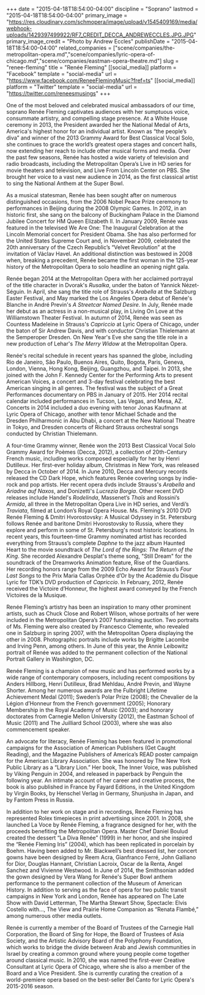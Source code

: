 +++
date = "2015-04-18T18:54:00-04:00"
discipline = "Soprano"
lastmod = "2015-04-18T18:54:00-04:00"
primary_image = "https://res.cloudinary.com/schmopera/image/upload/v1545409169/media/webhook-uploads/1429397499922/RF7_CREDIT_DECCA_ANDREWECCLES.JPG.JPG"
primary_image_credit = "Photo by Andrew Eccles"
publishDate = "2015-04-18T18:54:00-04:00"
related_companies = ["scene/companies/the-metropolitan-opera.md","scene/companies/lyric-opera-of-chicago.md","scene/companies/eastman-opera-theatre.md"]
slug = "renee-fleming"
title = "Renée Fleming"
[[social_media]]
platform = "Facebook"
template = "social-media"
url = "https://www.facebook.com/ReneeFlemingMusic?fref=ts"
[[social_media]]
platform = "Twitter"
template = "social-media"
url = "https://twitter.com/reneesmusings"
+++

One of the most beloved and celebrated musical ambassadors of our time, soprano Renée Fleming captivates audiences with her sumptuous voice, consummate artistry, and compelling stage presence. At a White House ceremony in 2013, the President awarded her the National Medal of Arts, America's highest honor for an individual artist. Known as “the people’s diva” and winner of the 2013 Grammy Award for Best Classical Vocal Solo, she continues to grace the world’s greatest opera stages and concert halls, now extending her reach to include other musical forms and media. Over the past few seasons, Renée has hosted a wide variety of television and radio broadcasts, including the Metropolitan Opera’s Live in HD series for movie theaters and television, and Live From Lincoln Center on PBS. She brought her voice to a vast new audience in 2014, as the first classical artist to sing the National Anthem at the Super Bowl.

As a musical statesman, Renée has been sought after on numerous distinguished occasions, from the 2006 Nobel Peace Prize ceremony to performances in Beijing during the 2008 Olympic Games. In 2012, in an historic first, she sang on the balcony of Buckingham Palace in the Diamond Jubilee Concert for HM Queen Elizabeth II. In January 2009, Renée was featured in the televised We Are One: The Inaugural Celebration at the Lincoln Memorial concert for President Obama. She has also performed for the United States Supreme Court and, in November 2009, celebrated the 20th anniversary of the Czech Republic’s “Velvet Revolution” at the invitation of Václav Havel. An additional distinction was bestowed in 2008 when, breaking a precedent, Renée became the first woman in the 125-year history of the Metropolitan Opera to solo headline an opening night gala.

Renée began 2014 at the Metropolitan Opera with her acclaimed portrayal of the title character in Dvorak's *Rusalka*, under the baton of Yannick Nézet-Séguin. In April, she sang the title role of Strauss's *Arabella* at the Salzburg Easter Festival, and May marked the Los Angeles Opera debut of Renée's Blanche in André Previn's *A Streetcar Named Desire*. In July, Renée made her debut as an actress in a non-musical play, in Living On Love at the Williamstown Theater Festival. In autumn of 2014, Renée was seen as Countess Madeleine in Strauss's *Capriccio* at Lyric Opera of Chicago, under the baton of Sir Andrew Davis, and with conductor Christian Thielemann at the Semperoper Dresden. On New Year's Eve she sang the title role in a new production of Lehar's *The Merry Widow* at the Metropolitan Opera.  

Renée's recital schedule in recent years has spanned the globe, including Rio de Janeiro, São Paulo, Buenos Aires, Quito, Bogota,  Paris, Geneva, London, Vienna, Hong Kong, Beijing, Guangzhou, and Taipei. In 2013, she joined with the John F. Kennedy Center for the Performing Arts to present American Voices, a concert and 3-day festival celebrating the best American singing in all genres. The festival was the subject of a Great Performances documentary on PBS in January of 2015. Her 2014 recital calendar included performances in Tucson, Las Vegas, and Mesa, AZ. Concerts in 2014 included a duo evening with tenor Jonas Kaufmann at Lyric Opera of Chicago, another with tenor Michael Schade and the Dresden Philharmonic in Abu Dhabi, a concert at the New National Theatre in Tokyo, and Dresden concerts of Richard Strauss orchestral songs conducted by Christian Thielemann. 

A four-time Grammy winner, Renée won the 2013 Best Classical Vocal Solo Grammy Award for Poèmes (Decca, 2012), a collection of 20th-Century French music, including works composed especially for her by Henri Dutilleux. Her first-ever holiday album, Christmas in New York, was released by Decca in October of 2014.  In June 2010, Decca and Mercury records released the CD Dark Hope, which features Renée covering songs by indie-rock and pop artists. Her recent opera dvds include Strauss's *Arabella* and *Ariadne auf Naxos*, and Donizetti's *Lucrezia Borgia*. Other recent DVD releases include Handel's *Rodelinda*, Massenet’s *Thaïs* and Rossini’s *Armida*, all three in the Metropolitan Opera Live in HD series, and Verdi’s *Traviata*, filmed at London’s Royal Opera House. Ms. Fleming's 2010 DVD Renée Fleming & Dmitri Hvorostovsky: A Musical Odyssey in St. Petersburg follows Renée and baritone Dmitri Hvorostovsky to Russia, where they explore and perform in some of St. Petersburg's most historic locations. In recent years, this fourteen-time Grammy nominated artist has recorded everything from Strauss’s complete *Daphne* to the jazz album Haunted Heart to the movie soundtrack of *The Lord of the Rings: The Return of the King*. She recorded Alexandre Desplat's theme song, "Still Dream" for the soundtrack of the Dreamworks Animation feature, Rise of the Guardians. Her recording honors range from the 2009 Echo Award for Strauss’s *Four Last Songs* to the Prix Maria Callas Orphée d’Or by the Académie du Disque Lyric for TDK’s DVD production of *Capriccio*. In February, 2012, Renée received the Victoire d’Honneur, the highest award conveyed by the French Victoires de la Musique.

Renée Fleming’s artistry has been an inspiration to many other prominent artists, such as Chuck Close and Robert Wilson, whose portraits of her were included in the Metropolitan Opera’s 2007 fundraising auction. Two portraits of Ms. Fleming were also created by Francesco Clemente, who revealed one in Salzburg in spring 2007, with the Metropolitan Opera displaying the other in 2008. Photographic portraits include works by Brigitte Lacombe and Irving Penn, among others. In June of this year, the Annie Leibowitz portrait of Renée was added to the permanent collection of the National Portrait Gallery in Washington, DC. 

Renée Fleming is a champion of new music and has performed works by a wide range of contemporary composers, including recent compositions by Anders Hillborg, Henri Dutilleux, Brad Mehldau, André Previn, and Wayne Shorter. Among her numerous awards are the Fulbright Lifetime Achievement Medal (2011); Sweden’s Polar Prize (2008); the Chevalier de la Légion d’Honneur from the French government (2005); Honorary Membership in the Royal Academy of Music (2003); and honorary doctorates from Carnegie Mellon University (2012), the Eastman School of Music (2011) and The Juilliard School (2003), where she was also commencement speaker.

An advocate for literacy, Renée Fleming has been featured in promotional campaigns for the Association of American Publishers (Get Caught Reading), and the Magazine Publishers of America’s READ poster campaign for the American Library Association. She was honored by The New York Public Library as a “Library Lion.” Her book, The Inner Voice, was published by Viking Penguin in 2004, and released in paperback by Penguin the following year. An intimate account of her career and creative process, the book is also published in France by Fayard Editions, in the United Kingdom by Virgin Books, by Henschel Verlag in Germany, Shunjusha in Japan, and by Fantom Press in Russia.

In addition to her work on stage and in recordings, Renée Fleming has represented Rolex timepieces in print advertising since 2001. In 2008, she launched La Voce by Renée Fleming, a fragrance designed for her, with the proceeds benefiting the Metropolitan Opera. Master Chef Daniel Boulud created the dessert “La Diva Renée” (1999) in her honor, and she inspired the “Renée Fleming Iris” (2004), which has been replicated in porcelain by Boehm. Having been added to Mr. Blackwell’s best dressed list, her concert gowns have been designed by Reem Acra, Gianfranco Ferré, John Galliano for Dior, Douglas Hannant, Christian Lacroix, Oscar de la Renta, Angel Sanchez and Vivienne Westwood. In June of 2014, the Smithsonian added the gown designed by Vera Wang for Renée's Super Bowl anthem performance to the permanent collection of the Museum of American History. In addition to serving as the face of opera for two public transit campaigns in New York and London, Renée has appeared on The Late Show with David Letterman, The Martha Stewart Show, Spectacle: Elvis Costello with…, The View and Prairie Home Companion as “Renata Flambé,” among numerous other media outlets.

Renée is currently a member of the Board of Trustees of the Carnegie Hall Corporation, the Board of Sing for Hope, the Board of Trustees of Asia Society, and the Artistic Advisory Board of the Polyphony Foundation, which works to bridge the divide between Arab and Jewish communities in Israel by creating a common ground where young people come together around classical music. In 2010, she was named the first-ever Creative Consultant at Lyric Opera of Chicago, where she is also a member of the Board and a Vice President. She is currently curating the creation of a world-premiere opera based on the best-seller Bel Canto for Lyric Opera's 2015-2016 season.
